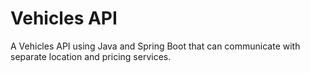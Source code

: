 # Vehicles API

A Vehicles API using Java and Spring Boot that can communicate with separate location and pricing services.


